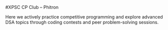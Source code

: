 #XPSC CP Club – Phitron

Here we actively practice competitive programming and explore advanced DSA topics through coding contests and peer problem-solving sessions.
